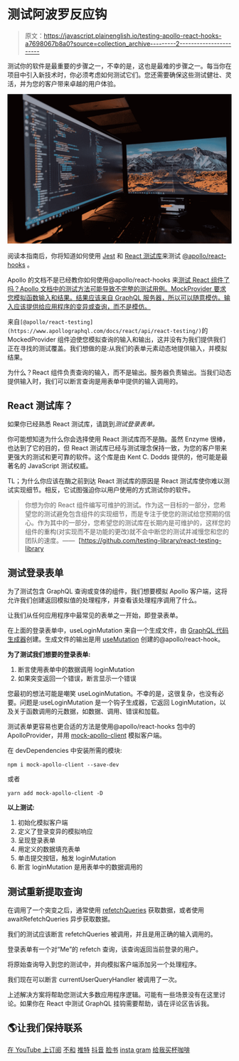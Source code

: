 # 测试阿波罗反应钩

> 原文：<https://javascript.plainenglish.io/testing-apollo-react-hooks-a7698067b8a0?source=collection_archive---------2----------------------->

测试你的软件是最重要的步骤之一，不幸的是，这也是最难的步骤之一。每当你在项目中引入新技术时，你必须考虑如何测试它们。您还需要确保这些测试健壮、灵活，并为您的客户带来卓越的用户体验。

![](img/a94d6c62d8b6819b4e62188221c4f1b3.png)

阅读本指南后，你将知道如何使用 [Jest](https://jestjs.io/docs/en/getting-started) 和 [React 测试库](https://testing-library.com/docs/react-testing-library/intro)来测试 [@apollo/react-hooks](https://www.apollographql.com/docs/react/api/react-hooks/) 。

Apollo 的文档不是已经教你如何使用@apollo/react-hooks 来[测试 React 组件了吗？Apollo 文档中的测试方法可能导致不完整的测试用例。MockProvider 要求您模拟函数输入和结果。结果应该来自 GraphQL 服务器，所以可以随意模仿。输入应该提供给应用程序的变异或查询，而不是模仿。](https://www.apollographql.com/docs/react/development-testing/testing/)

来自`[@apollo/react-testing](https://www.apollographql.com/docs/react/api/react-testing/)`的 MockedProvider 组件迫使您模拟查询的输入和输出，这并没有为我们提供我们正在寻找的测试覆盖。我们想做的是:从我们的表单元素动态地提供输入，并模拟结果。

为什么？React 组件负责查询的输入，而不是输出。服务器负责输出。当我们动态提供输入时，我们可以断言查询是用表单中提供的输入调用的。

## React 测试库？

如果你已经熟悉 React 测试库，请跳到*测试登录表单。*

你可能想知道为什么你会选择使用 React 测试库而不是酶。虽然 Enzyme 很棒，也达到了它的目的，但 React 测试库已经与测试理念保持一致，为您的客户带来更强大的测试和更可靠的软件。这个库是由 Kent C. Dodds 提供的，他可能是最著名的 JavaScript 测试权威。

TL；为什么你应该在酶之前到达 React 测试库的原因是 React 测试库使你难以测试实现细节。相反，它试图强迫你以用户使用的方式测试你的软件。

> 你想为你的 React 组件编写可维护的测试。作为这一目标的一部分，您希望您的测试避免包含组件的实现细节，而是专注于使您的测试给您预期的信心。作为其中的一部分，您希望您的测试库在长期内是可维护的，这样您的组件的重构(对实现而不是功能的更改)就不会中断您的测试并减慢您和您的团队的速度。——【https://github.com/testing-library/react-testing-library 

## 测试登录表单

为了测试包含 GraphQL 查询或变体的组件，我们想要模拟 Apollo 客户端，这将允许我们创建返回模拟值的处理程序，并查看该处理程序调用了什么。

让我们从任何应用程序中最常见的表单之一开始，即登录表单。

在上面的登录表单中，useLoginMutation 来自一个生成文件，由 [GraphQL 代码生成器](https://graphql-code-generator.com/)创建。生成文件的输出是用 [useMutation](https://www.apollographql.com/docs/react/api/react-hooks/#usemutation) 创建的@apollo/react-hook。

**为了测试我们想要的登录表单:**

1.  断言使用表单中的数据调用 loginMutation
2.  如果突变返回一个错误，断言显示一个错误

您最初的想法可能是嘲笑 useLoginMutation。不幸的是，这很复杂，也没有必要。问题是:useLoginMutation 是一个钩子生成器，它返回 LoginMutation，以及关于函数调用的元数据，如数据、调用、错误和加载。

测试表单更容易也更合适的方法是使用@apollo/react-hooks 包中的 ApolloProvider，并用 [mock-apollo-client](https://www.npmjs.com/package/mock-apollo-client) 模拟客户端。

在 devDependencies 中安装所需的模块:

```
npm i mock-apollo-client --save-dev
```

或者

```
yarn add mock-apollo-client -D
```

**以上测试:**

1.  初始化模拟客户端
2.  定义了登录变异的模拟响应
3.  呈现登录表单
4.  用定义的数据填充表单
5.  单击提交按钮，触发 loginMutation
6.  断言 loginMutation 是用表单中的数据调用的

## 测试重新提取查询

在调用了一个突变之后，通常使用 [refetchQueries](https://www.apollographql.com/docs/react/data/mutations/#options) 获取数据，或者使用 awaitRefetchQueries 异步获取数据。

我们的测试应该断言 refetchQueries 被调用，并且是用正确的输入调用的。

登录表单有一个对“Me”的 refetch 查询，该查询返回当前登录的用户。

将原始查询导入到您的测试中，并向模拟客户端添加另一个处理程序。

我们现在可以断言 currentUserQueryHandler 被调用了一次。

上述解决方案将帮助您测试大多数应用程序逻辑。可能有一些场景没有在这里讨论。如果你在 React 中测试 GraphQL 挂钩需要帮助，请在评论区告诉我。

## 🌎让我们保持联系

[在 YouTube 上订阅](https://www.youtube.com/TomDoesTech)
[不和](https://discord.gg/4ae2Esm6P7)
[推特](https://twitter.com/tomdoes_tech)
[抖音](https://www.tiktok.com/@tomdoestech)
[脸书](https://www.facebook.com/tomdoestech)
[insta gram](https://www.instagram.com/tomdoestech)
[给我买杯咖啡](https://www.buymeacoffee.com/tomn)